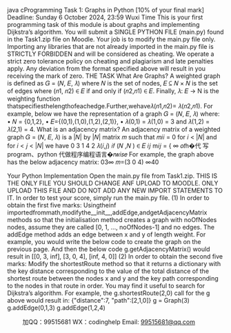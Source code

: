 java cProgramming Task 1: Graphs in Python [10% of your final mark]
Deadline: Sunday 6 October 2024, 23:59 Wuxi Time
This is your first programming task of this module is about graphs and implementing Dijkstra’s algorithm. You will submit a SINGLE PYTHON FILE (main.py) found in the Task1.zip file on Moodle. Your job is to modify the main.py file only. Importing any libraries that are not already imported in the main.py file is STRICTLY FORBIDDEN and will be considered as cheating.
We operate a strict zero tolerance policy on cheating and plagiarism and late penalties apply. Any deviation from the format specified above will result in you receiving the mark of zero.
THE TASK
What Are Graphs?
A weighted graph is defined as 𝐺 = (𝑁, 𝐸, 𝜆) where 𝑁 is the set of nodes, 𝐸 ⊆ 𝑁 × 𝑁 is the set of edges where (𝑛1, 𝑛2) ∈ 𝐸 if and only if (𝑛2,𝑛1) ∈ 𝐸. Finally, 𝜆: 𝐸 → N is the weighting function thatspecifiesthelengthofeachedge.Further,wehave𝜆(𝑛1,𝑛2)= 𝜆(𝑛2,𝑛1).
For example, below we have the representation of a graph 𝐺 = (𝑁, 𝐸, 𝜆) where:
• 𝑁 = {0,1,2},
• 𝐸={(0,1),(1,0),(1,2),(2,1)},
• 𝜆(0,1) = 𝜆(1,0) = 3 and 𝜆(1,2) = 𝜆(2,1) = 4.
What is an adjacency matrix?
An adjacency matrix of a weighted graph 𝐺 = (𝑁, 𝐸, 𝜆) is a |𝑁| by |𝑁| matrix 𝑚 such that 𝑚𝑖𝑖 = 0 for 𝑖 < |𝑁| and for 𝑖 < 𝑗 < |𝑁| we have
           0
3
1
4
2
   𝜆(𝑖,𝑗) 𝑖𝑓 (𝑁 ,𝑁 ) ∈ 𝐸 𝑖𝑗
m𝑖𝑗 = {
∞ 𝑜𝑡h�代 写program、python
代做程序编程语言�𝑟𝑤𝑖𝑠𝑒
For example, the graph above has the below adjacency matrix:
03∞ 𝑚=(3 0 4)
∞40

Your Python Implementation
Open the main.py file from Task1.zip. THIS IS THE ONLY FILE YOU SHOULD CHANGE ANF UPLOAD TO MOODLE. ONLY UPLOAD THIS FILE AND DO NOT ADD ANY NEW IMPORT STATEMENTS TO IT. In order to test your score, simply run the main.py file.
(1) In order to obtain the first five marks:
Usingtheinf importedfrommath,modifythe__init__,addEdge,andgetAdjacencyMatrix methods so that the initialisation method creates a graph with noOfNodes nodes, assume they are called [0, 1, ..., noOfNodes-1] and no edges. The addEdge method adds an edge between x and y of length weight. For example, you would write the below code to create the graph on the previous page.
And then the below code
g.getAdjacencyMatrix() would result in
[[0, 3, inf], [3, 0, 4], [inf, 4, 0]]
(2) In order to obtain the second five marks:
Modify the shortestRoute method so that it returns a dictionary with the key distance corresponding to the value of the total distance of the shortest route between the nodes x and y and the key path corresponding to the nodes in that route in order. You may find it useful to search for Dijkstra’s algorithm. For example, the g.shortestRoute(2,0) call for the g above would result in:
{"distance":7, "path":[2,1,0]}
     g = Graph(3)
 g.addEdge(0,1,3) g.addEdge(1,2,4)
    
         
加QQ：99515681  WX：codinghelp  Email: 99515681@qq.com
